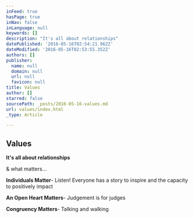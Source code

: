 ```yaml
---
inFeed: true
hasPage: true
inNav: false
inLanguage: null
keywords: []
description: "It's all about relationships"
datePublished: '2016-05-16T02:54:21.962Z'
dateModified: '2016-05-16T02:53:55.352Z'
authors: []
publisher:
  name: null
  domain: null
  url: null
  favicon: null
title: Values
author: []
starred: false
sourcePath: _posts/2016-05-16-values.md
url: values/index.html
_type: Article

---
```

## Values

**It's all about relationships**

& what matters... 

**Individuals Matter**- Listen! Everyone has a story to inspire and the capacity to positively impact

**An Open Heart Matters**- Judgement is for judges

**Congruency Matters**- Talking and walking